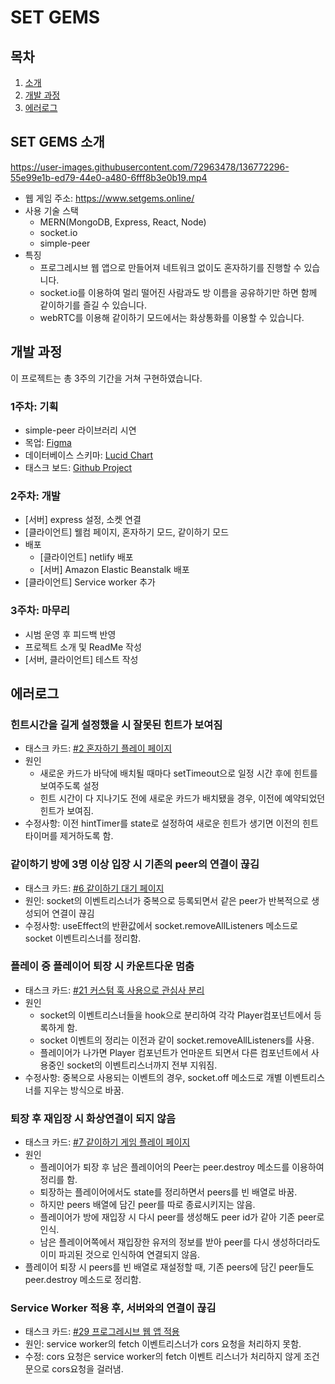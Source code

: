 # SET GEMS

## 목차
1. [소개](#set-gems-소개)
2. [개발 과정](#개발-과정)
3. [에러로그](#에러로그)

## SET GEMS 소개
https://user-images.githubusercontent.com/72963478/136772296-55e99e1b-ed79-44e0-a480-6fff8b3e0b19.mp4

- 웹 게임 주소: https://www.setgems.online/
- 사용 기술 스택
  - MERN(MongoDB, Express, React, Node)
  - socket.io
  - simple-peer
- 특징
  - 프로그레시브 웹 앱으로 만들어져 네트워크 없이도 혼자하기를 진행할 수 있습니다.
  - socket.io를 이용하여 멀리 떨어진 사람과도 방 이름을 공유하기만 하면 함께 같이하기를 즐길 수 있습니다.
  - webRTC를 이용해 같이하기 모드에서는 화상통화를 이용할 수 있습니다.


## 개발 과정
이 프로젝트는 총 3주의 기간을 거쳐 구현하였습니다.

### 1주차: 기획
- simple-peer 라이브러리 시연
- 목업: [Figma](https://www.figma.com/file/vSOrS4IR4D2XlizT8qo7bR/SET-GEMS-Mockup?node-id=0%3A1)
- 데이터베이스 스키마: [Lucid Chart](https://lucid.app/lucidchart/dab0b8b7-bcc2-463c-9993-3081e038c37c/view)
- 태스크 보드: [Github Project](https://github.com/orgs/SET-GEMS/projects/1)

### 2주차: 개발
- [서버] express 설정, 소켓 연결
- [클라이언트] 웰컴 페이지, 혼자하기 모드, 같이하기 모드
- 배포
  - [클라이언트] netlify 배포
  - [서버] Amazon Elastic Beanstalk 배포
- [클라이언트] Service worker 추가

### 3주차: 마무리
- 시범 운영 후 피드백 반영
 - 프로젝트 소개 및 ReadMe 작성
 - [서버, 클라이언트] 테스트 작성


## 에러로그

### 힌트시간을 길게 설정했을 시 잘못된 힌트가 보여짐
- 태스크 카드: [#2 혼자하기 플레이 페이지](https://github.com/SET-GEMS/set-gems-client/issues/2)
- 원인
  - 새로운 카드가 바닥에 배치될 때마다 setTimeout으로 일정 시간 후에 힌트를 보여주도록 설정
  - 힌트 시간이 다 지나기도 전에 새로운 카드가 배치됐을 경우, 이전에 예약되었던 힌트가 보여짐.
- 수정사항: 이전 hintTimer를 state로 설정하여 새로운 힌트가 생기면 이전의 힌트타이머를 제거하도록 함.

### 같이하기 방에 3명 이상 입장 시 기존의 peer의 연결이 끊김
- 태스크 카드: [#6 같이하기 대기 페이지](https://github.com/SET-GEMS/set-gems-client/issues/6)
- 원인: socket의 이벤트리스너가 중복으로 등록되면서 같은 peer가 반복적으로 생성되어 연결이 끊김
- 수정사항: useEffect의 반환값에서 socket.removeAllListeners 메소드로 socket 이벤트리스너를 정리함.

### 플레이 중 플레이어 퇴장 시 카운트다운 멈춤
- 태스크 카드: [#21 커스텀 훅 사용으로 관심사 분리](https://github.com/SET-GEMS/set-gems-client/issues/21)
- 원인
  - socket의 이벤트리스너들을 hook으로 분리하여 각각 Player컴포넌트에서 등록하게 함.
  - socket 이벤트의 정리는 이전과 같이 socket.removeAllListeners를 사용.
  - 플레이어가 나가면 Player 컴포넌트가 언마운트 되면서 다른 컴포넌트에서 사용중인 socket의 이벤트리스너까지 전부 지워짐.
- 수정사항: 중복으로 사용되는 이벤트의 경우, socket.off 메소드로 개별 이벤트리스너를 지우는 방식으로 바꿈.

### 퇴장 후 재입장 시 화상연결이 되지 않음
- 태스크 카드: [#7 같이하기 게임 플레이 페이지](https://github.com/SET-GEMS/set-gems-client/issues/7)
- 원인
  - 플레이어가 퇴장 후 남은 플레이어의 Peer는 peer.destroy 메소드를 이용하여 정리를 함.
  - 퇴장하는 플레이어에서도 state를 정리하면서 peers를 빈 배열로 바꿈.
  - 하지만 peers 배열에 담긴 peer를 따로 종료시키지는 않음.
  - 플레이어가 방에 재입장 시 다시 peer를 생성해도 peer id가 같아 기존 peer로 인식.
  - 남은 플레이어쪽에서 재입장한 유저의 정보를 받아 peer를 다시 생성하더라도 이미 파괴된 것으로 인식하여 연결되지 않음.
- 플레이어 퇴장 시 peers를 빈 배열로 재설정할 때, 기존 peers에 담긴 peer들도 peer.destroy 메소드로 정리함.

### Service Worker 적용 후, 서버와의 연결이 끊김
- 태스크 카드: [#29 프로그레시브 웹 앱 적용](https://github.com/SET-GEMS/set-gems-client/issues/29)
- 원인: service worker의 fetch 이벤트리스너가 cors 요청을 처리하지 못함.
- 수정: cors 요청은 service worker의 fetch 이벤트 리스너가 처리하지 않게 조건문으로 cors요청을 걸러냄.
